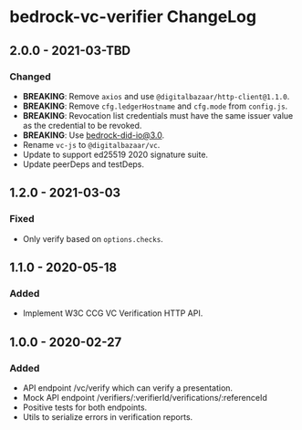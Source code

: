# bedrock-vc-verifier ChangeLog

## 2.0.0 - 2021-03-TBD

### Changed
- **BREAKING**: Remove `axios` and use `@digitalbazaar/http-client@1.1.0`.
- **BREAKING**: Remove `cfg.ledgerHostname` and `cfg.mode` from `config.js`.
- **BREAKING**: Revocation list credentials must have the same issuer value
  as the credential to be revoked.
- **BREAKING**: Use [bedrock-did-io@3.0](https://github.com/digitalbazaar/bedrock-did-io/blob/main/CHANGELOG.md).
- Rename `vc-js` to `@digitalbazaar/vc`.
- Update to support ed25519 2020 signature suite.
- Update peerDeps and testDeps.

## 1.2.0 - 2021-03-03

### Fixed

- Only verify based on `options.checks`.

## 1.1.0 - 2020-05-18

### Added

- Implement W3C CCG VC Verification HTTP API.

## 1.0.0 - 2020-02-27

### Added
  - API endpoint /vc/verify which can verify a presentation.
  - Mock API endpoint /verifiers/:verifierId/verifications/:referenceId
  - Positive tests for both endpoints.
  - Utils to serialize errors in verification reports.

